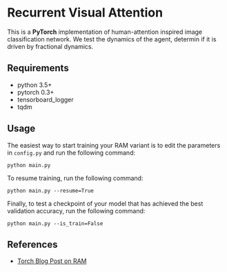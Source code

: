 # Recurrent Visual Attention

This is a **PyTorch** implementation of human-attention inspired image classification network. We test the dynamics of the agent, determin if it is driven by fractional dynamics. 
## Requirements

- python 3.5+
- pytorch 0.3+
- tensorboard_logger
- tqdm

## Usage

The easiest way to start training your RAM variant is to edit the parameters in `config.py` and run the following command:

```
python main.py
```

To resume training, run the following command:

```
python main.py --resume=True
```

Finally, to test a checkpoint of your model that has achieved the best validation accuracy, run the following command:

```
python main.py --is_train=False
```

## References

- [Torch Blog Post on RAM](http://torch.ch/blog/2015/09/21/rmva.html)
